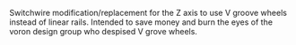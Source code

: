 Switchwire modification/replacement for the Z axis to use V groove wheels instead of linear rails. Intended to save money and burn the eyes of the voron design group who despised V grove wheels.
